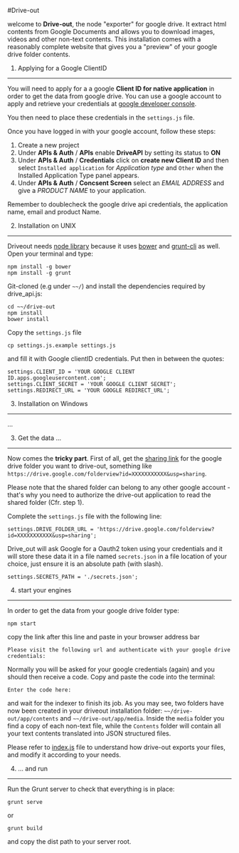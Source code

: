 #Drive-out

welcome to __Drive-out__, the node "exporter" for google drive. It extract html contents from Google Documents and allows you to download images, videos and other non-text contents.
This installation comes with a reasonably complete website that gives you a "preview" of your google drive folder contents.


1. Applying for a Google ClientID
---
You will need to apply for a a google __Client ID for native application__ in order to get the data from google drive. You can use a google account to apply and retrieve your credentials at [google developer console](https://console.developers.google.com).

You then need to place these credentials in the `settings.js` file.

Once you have logged in with your google account, follow these steps:

1. Create a new project
2. Under __APIs & Auth__ / __APIs__  enable __DriveAPI__ by setting its status to __ON__
3. Under __APIs & Auth__ / __Credentials__ click on __create new Client ID__ and then select  `Installed application` for _Application type_ and `Other` when the Installed Application Type panel appears.
4. Under __APIs & Auth__ / __Concsent Screen__ select an _EMAIL ADDRESS_ and give a _PRODUCT NAME_ to your application.

Remember to doublecheck the google drive api credentials, the application name, email and product Name.



2. Installation on UNIX
---
Driveout needs [node library](http://nodejs.org/) because it uses [bower](http://bower.io/#install-bower) and [grunt-cli](http://gruntjs.com/getting-started) as well. Open your terminal and type:
	
	npm install -g bower
	npm install -g grunt
	
Git-cloned (e.g under `~~/`) and install the dependencies required by drive_api.js:

	cd ~~/drive-out
	npm install
	bower install
	
	

Copy the `settings.js` file

	cp settings.js.example settings.js

and fill it with Google clientID credentials. Put then in between the quotes:

	settings.CLIENT_ID = 'YOUR GOOGLE CLIENT ID.apps.googleusercontent.com';
	settings.CLIENT_SECRET = 'YOUR GOOGLE CLIENT SECRET';
	settings.REDIRECT_URL = 'YOUR GOOGLE REDIRECT_URL';
	

3. Installation on Windows
---
...

3. Get the data ...
---

Now comes the __tricky part__.
First of all, get the [sharing link](https://support.google.com/drive/answer/2494822?hl=en) for the google drive folder you want to drive-out, something like `https://drive.google.com/folderview?id=XXXXXXXXXXX&usp=sharing`.

Please note that the shared folder can belong to any other google account - that's why you need to authorize the drive-out application to read the shared folder (Cfr. step 1).

Complete the `settings.js` file with the following line:

	settings.DRIVE_FOLDER_URL = 'https://drive.google.com/folderview?id=XXXXXXXXXXX&usp=sharing';

Drive_out will ask Google for a Oauth2 token using your credentials and it will store these data it in a file named `secrets.json` in a file location of your choice, just ensure it is an absolute path (with slash).

	settings.SECRETS_PATH = './secrets.json';


4. start your engines
---

In order to get the data from your google drive folder type:

	npm start

copy the link after this line and paste in your browser address bar

	Please visit the following url and authenticate with your google drive credentials: 

Normally you will be asked for your google credentials (again) and you should then receive a code. Copy and paste the code into the terminal:

	Enter the code here:

and wait for the indexer to finish its job.
As you may see, two folders have now been created in your driveout installation folder: `~~/drive-out/app/contents` and `~~/drive-out/app/media`.
Inside the `media` folder you find a copy of each non-text file, while the `Contents` folder will contain all your text contents translated into JSON structured files.

Please refer to [index.js](https://github.com/medialab/drive-out/blob/master/index.js) file to understand how drive-out exports your files, and modify it according to your needs.


4. ... and run
---
Run the Grunt server to check that everything is in place:
	
	grunt serve

or 
	
	grunt build

and copy the dist path to your server root.

	
	